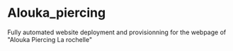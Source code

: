 # Alouka_piercing
Fully automated website deployment and provisionning for the webpage of "Alouka Piercing La rochelle" 
